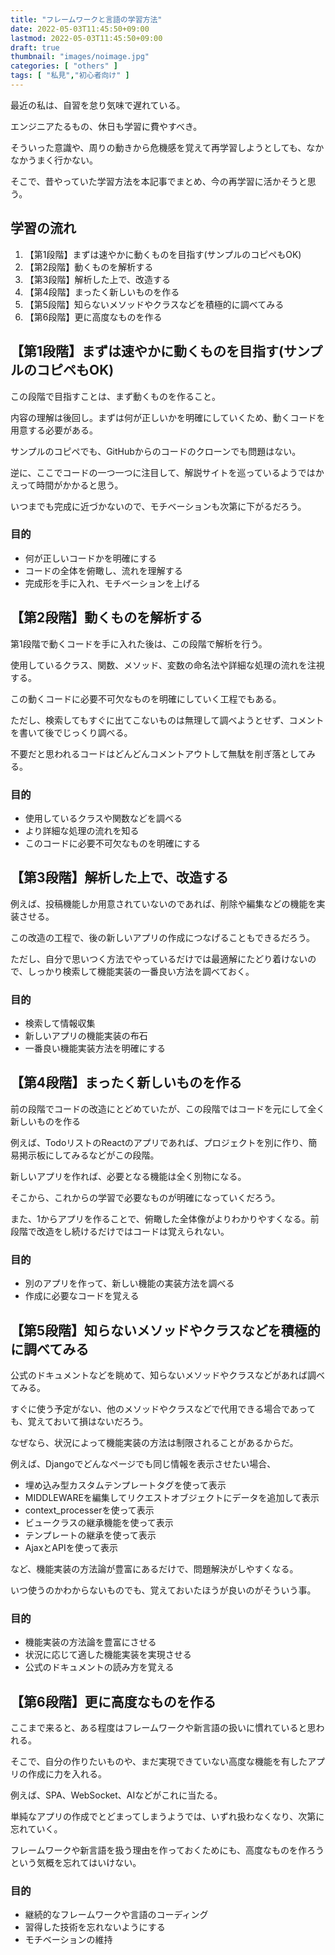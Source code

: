 ```yaml
---
title: "フレームワークと言語の学習方法"
date: 2022-05-03T11:45:50+09:00
lastmod: 2022-05-03T11:45:50+09:00
draft: true
thumbnail: "images/noimage.jpg"
categories: [ "others" ]
tags: [ "私見","初心者向け" ]
---
```


最近の私は、自習を怠り気味で遅れている。

エンジニアたるもの、休日も学習に費やすべき。

そういった意識や、周りの動きから危機感を覚えて再学習しようとしても、なかなかうまく行かない。

そこで、昔やっていた学習方法を本記事でまとめ、今の再学習に活かそうと思う。

## 学習の流れ

1. 【第1段階】まずは速やかに動くものを目指す(サンプルのコピペもOK)
1. 【第2段階】動くものを解析する
1. 【第3段階】解析した上で、改造する
1. 【第4段階】まったく新しいものを作る
1. 【第5段階】知らないメソッドやクラスなどを積極的に調べてみる
1. 【第6段階】更に高度なものを作る



## 【第1段階】まずは速やかに動くものを目指す(サンプルのコピペもOK)



この段階で目指すことは、まず動くものを作ること。

内容の理解は後回し。まずは何が正しいかを明確にしていくため、動くコードを用意する必要がある。

サンプルのコピペでも、GitHubからのコードのクローンでも問題はない。

逆に、ここでコードの一つ一つに注目して、解説サイトを巡っているようではかえって時間がかかると思う。

いつまでも完成に近づかないので、モチベーションも次第に下がるだろう。

### 目的

- 何が正しいコードかを明確にする
- コードの全体を俯瞰し、流れを理解する
- 完成形を手に入れ、モチベーションを上げる


## 【第2段階】動くものを解析する

第1段階で動くコードを手に入れた後は、この段階で解析を行う。

使用しているクラス、関数、メソッド、変数の命名法や詳細な処理の流れを注視する。

この動くコードに必要不可欠なものを明確にしていく工程でもある。

ただし、検索してもすぐに出てこないものは無理して調べようとせず、コメントを書いて後でじっくり調べる。

不要だと思われるコードはどんどんコメントアウトして無駄を削ぎ落としてみる。


### 目的

- 使用しているクラスや関数などを調べる
- より詳細な処理の流れを知る
- このコードに必要不可欠なものを明確にする


## 【第3段階】解析した上で、改造する

例えば、投稿機能しか用意されていないのであれば、削除や編集などの機能を実装させる。

この改造の工程で、後の新しいアプリの作成につなげることもできるだろう。

ただし、自分で思いつく方法でやっているだけでは最適解にたどり着けないので、しっかり検索して機能実装の一番良い方法を調べておく。

### 目的

- 検索して情報収集
- 新しいアプリの機能実装の布石
- 一番良い機能実装方法を明確にする


## 【第4段階】まったく新しいものを作る

前の段階でコードの改造にとどめていたが、この段階ではコードを元にして全く新しいものを作る

例えば、TodoリストのReactのアプリであれば、プロジェクトを別に作り、簡易掲示板にしてみるなどがこの段階。

新しいアプリを作れば、必要となる機能は全く別物になる。

そこから、これからの学習で必要なものが明確になっていくだろう。

また、1からアプリを作ることで、俯瞰した全体像がよりわかりやすくなる。前段階で改造をし続けるだけではコードは覚えられない。

### 目的

- 別のアプリを作って、新しい機能の実装方法を調べる
- 作成に必要なコードを覚える


## 【第5段階】知らないメソッドやクラスなどを積極的に調べてみる

公式のドキュメントなどを眺めて、知らないメソッドやクラスなどがあれば調べてみる。

すぐに使う予定がない、他のメソッドやクラスなどで代用できる場合であっても、覚えておいて損はないだろう。

なぜなら、状況によって機能実装の方法は制限されることがあるからだ。

例えば、Djangoでどんなページでも同じ情報を表示させたい場合、


- 埋め込み型カスタムテンプレートタグを使って表示
- MIDDLEWAREを編集してリクエストオブジェクトにデータを追加して表示
- context_processerを使って表示
- ビュークラスの継承機能を使って表示
- テンプレートの継承を使って表示
- AjaxとAPIを使って表示

など、機能実装の方法論が豊富にあるだけで、問題解決がしやすくなる。

いつ使うのかわからないものでも、覚えておいたほうが良いのがそういう事。

### 目的

- 機能実装の方法論を豊富にさせる
- 状況に応じて適した機能実装を実現させる
- 公式のドキュメントの読み方を覚える


## 【第6段階】更に高度なものを作る

ここまで来ると、ある程度はフレームワークや新言語の扱いに慣れていると思われる。

そこで、自分の作りたいものや、まだ実現できていない高度な機能を有したアプリの作成に力を入れる。

例えば、SPA、WebSocket、AIなどがこれに当たる。

単純なアプリの作成でとどまってしまうようでは、いずれ扱わなくなり、次第に忘れていく。

フレームワークや新言語を扱う理由を作っておくためにも、高度なものを作ろうという気概を忘れてはいけない。

### 目的

- 継続的なフレームワークや言語のコーディング
- 習得した技術を忘れないようにする
- モチベーションの維持



